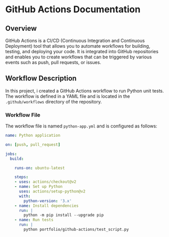 # GitHub Actions Documentation

## Overview

GitHub Actions is a CI/CD (Continuous Integration and Continuous Deployment) tool that allows you to automate workflows for building, testing, and deploying your code. It is integrated into GitHub repositories and enables you to create workflows that can be triggered by various events such as push, pull requests, or issues.

## Workflow Description

In this project, i created a GitHub Actions workflow to run Python unit tests. The workflow is defined in a YAML file and is located in the `.github/workflows` directory of the repository.

### Workflow File

The workflow file is named `python-app.yml` and is configured as follows:

```yaml
name: Python application

on: [push, pull_request]

jobs:
  build:

    runs-on: ubuntu-latest

    steps:
    - uses: actions/checkout@v2
    - name: Set up Python
      uses: actions/setup-python@v2
      with:
        python-version: '3.x'
    - name: Install dependencies
      run: |
        python -m pip install --upgrade pip
    - name: Run tests
      run: |
        python portfolio/github-actions/test_script.py
